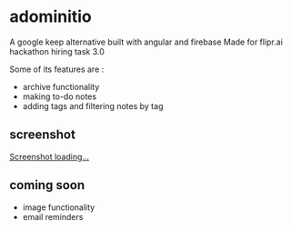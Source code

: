 # adominitio
A google keep alternative built with angular and firebase 
Made for flipr.ai hackathon hiring task 3.0

Some of its features are : 
- archive functionality
- making to-do notes
- adding tags and filtering notes by tag

## screenshot 
[Screenshot loading...](Screenshot_2019-11-11_Admonitio.png)

## coming soon
- image functionality
- email reminders
